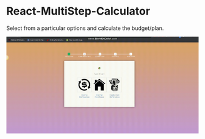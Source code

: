 # React-MultiStep-Calculator

Select from a particular options and calculate the budget/plan.


<img src="https://github.com/AtaUllahB/React-MultiStep-Calculator/blob/master/bandicam-2020-06-02-03-08-03-895.gif?raw=true">
